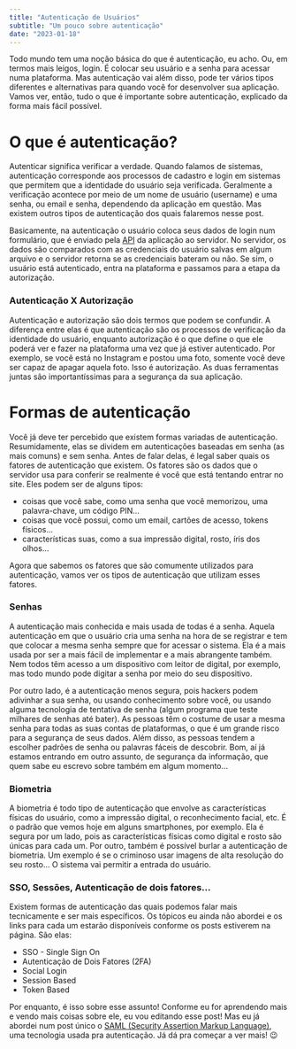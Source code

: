 ```yaml
---
title: "Autenticação de Usuários"
subtitle: "Um pouco sobre autenticação"
date: "2023-01-18"
---
```


Todo mundo tem uma noção básica do que é autenticação, eu acho. Ou, em termos mais leigos, login. É colocar seu usuário e a senha para acessar numa plataforma. Mas autenticação vai além disso, pode ter vários tipos diferentes e alternativas para quando você for desenvolver sua aplicação. Vamos ver, então, tudo o que é importante sobre autenticação, explicado da forma mais fácil possível.

# O que é autenticação?

Autenticar significa verificar a verdade. Quando falamos de sistemas, autenticação corresponde aos processos de cadastro e login em sistemas que permitem que a identidade do usuário seja verificada. Geralmente a verificação acontece por meio de um nome de usuário (username) e uma senha, ou email e senha, dependendo da aplicação em questão. Mas existem outros tipos de autenticação dos quais falaremos nesse post.

Basicamente, na autenticação o usuário coloca seus dados de login num formulário, que é enviado pela [API](/posts/o-que-e-uma-api) da aplicação ao servidor. No servidor, os dados são comparados com as credenciais do usuário salvas em algum arquivo e o servidor retorna se as credenciais bateram ou não. Se sim, o usuário está autenticado, entra na plataforma e passamos para a etapa da autorização.

### Autenticação X Autorização

Autenticação e autorização são dois termos que podem se confundir. A diferença entre elas é que autenticação são os processos de verificação da identidade do usuário, enquanto autorização é o que define o que ele poderá ver e fazer na plataforma uma vez que já estiver autenticado. Por exemplo, se você está no Instagram e postou uma foto, somente você deve ser capaz de apagar aquela foto. Isso é autorização. As duas ferramentas juntas são importantíssimas para a segurança da sua aplicação.

# Formas de autenticação

Você já deve ter percebido que existem formas variadas de autenticação. Resumidamente, elas se dividem em autenticações baseadas em senha (as mais comuns) e sem senha. Antes de falar delas, é legal saber quais os fatores de autenticação que existem. Os fatores são os dados que o servidor usa para conferir se realmente é você que está tentando entrar no site. Eles podem ser de alguns tipos:

- coisas que você sabe, como uma senha que você memorizou, uma palavra-chave, um código PIN...
- coisas que você possui, como um email, cartões de acesso, tokens físicos...
- características suas, como a sua impressão digital, rosto, íris dos olhos...

Agora que sabemos os fatores que são comumente utilizados para autenticação, vamos ver os tipos de autenticação que utilizam esses fatores.

### Senhas

A autenticação mais conhecida e mais usada de todas é a senha. Aquela autenticação em que o usuário cria uma senha na hora de se registrar e tem que colocar a mesma senha sempre que for acessar o sistema. Ela é a mais usada por ser a mais fácil de implementar e a mais abrangente também. Nem todos têm acesso a um dispositivo com leitor de digital, por exemplo, mas todo mundo pode digitar a senha por meio do seu dispositivo.

Por outro lado, é a autenticação menos segura, pois hackers podem adivinhar a sua senha, ou usando conhecimento sobre você, ou usando alguma tecnologia de tentativa de senha (algum programa que teste milhares de senhas até bater). As pessoas têm o costume de usar a mesma senha para todas as suas contas de plataformas, o que é um grande risco para a segurança de seus dados. Além disso, as pessoas tendem a escolher padrões de senha ou palavras fáceis de descobrir. Bom, aí já estamos entrando em outro assunto, de segurança da informação, que quem sabe eu escrevo sobre também em algum momento...

### Biometria

A biometria é todo tipo de autenticação que envolve as características físicas do usuário, como a impressão digital, o reconhecimento facial, etc. É o padrão que vemos hoje em alguns smartphones, por exemplo. Ela é segura por um lado, pois as características físicas como digital e rosto são únicas para cada um. Por outro, também é possível burlar a autenticação de biometria. Um exemplo é se o criminoso usar imagens de alta resolução do seu rosto... O sistema vai permitir a entrada do usuário.

### SSO, Sessões, Autenticação de dois fatores...

Existem formas de autenticação das quais podemos falar mais tecnicamente e ser mais específicos. Os tópicos eu ainda não abordei e os links para cada um estarão disponíveis conforme os posts estiverem na página. São elas:

- SSO - Single Sign On
- Autenticação de Dois Fatores (2FA)
- Social Login
- Session Based
- Token Based

Por enquanto, é isso sobre esse assunto! Conforme eu for aprendendo mais e vendo mais coisas sobre ele, eu vou editando esse post! Mas eu já abordei num post único o [SAML (Security Assertion Markup Language)](/posts/saml), uma tecnologia usada pra autenticação. Já dá pra começar a ver mais! 😉
